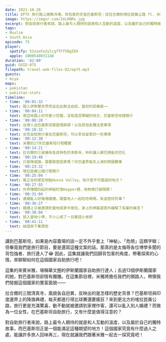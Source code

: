 ```yaml
---
date: 2021-10-28
title: EP75 旅行路上絕無冷場，背包客的天堂巴基斯坦：從拉合爾到喀拉崑崙公路 ft. 米雅愛旅行
image: https://imgur.com/2eLKNRv.jpg
excerpt: 對自助旅行者來說，路上最令人期待的就是和人互動的溫度，以及屬於自己的獨特故事，而巴基斯坦正是一個能滿足這種期望的地方！這個國家究竟有什麼過人之處，能讓許多旅人回味再三，現在就讓我們跟著米雅一起去一探究竟吧！
tags:
- Muslim
- South Asia
episode: 75
player:
  spotify: 52xaxFe2ylcgfTFf5BgIEH
  apple: 1000540031140
duration: '42:00'
guid: GUID-075
filepath: travel-wok-files-02/ep75.mp3
guests:
- miya
maps:
- pakistan
- pakistan-stats
timeline:
- time: '00:01:32 '
  text: 踏入伊斯蘭世界而且從此無法自拔，當初的契機是⋯⋯
- time: '00:04:11 '
  text: 南亞地圖上的可愛小恐龍，沒有語言障礙的地方，巴基斯坦地理簡介
- time: '00:08:28 '
  text: 台灣人去巴基斯坦簽證很麻煩！以及其他各種注意事項
- time: '00:10:32 '
  text: 女性自助旅行者在巴基斯坦，可以多加留意的一些事情
- time: '00:12:30 '
  text: 米雅的27天巴基斯坦行程概覽
- time: '00:14:21 '
  text: 拉合爾的三座擁有各自特色的清真寺，布料讓人眼花撩亂的巴扎
- time: '00:19:48 '
  text: 只是降個旗，需要那麼認真嗎？印巴邊界每天上演的跨國賽事
- time: '00:23:32 '
  text: 喀拉崑崙公路行程簡介
- time: '00:25:04 '
  text: 風之谷的原型地點Hunza Valley，有什麼不可錯過的地方？
- time: '00:27:55 '
  text: 外界傳聞四起的神秘村落Hopper裡，用熱情打破隔閡！
- time: '00:31:04 '
  text: 連續亂入好幾場婚禮，跟當地人一起吃吃喝喝，有這麼好的事？
- time: '00:36:27 '
  text: 婚禮上又被邀請到當地民家中居住，身上的神器還意外緩解了長輩的痛苦？
- time: '00:38:04 '
  text: 誤入當地小學，不小心成了一日華語小老師
- time: '00:41:11 '
  text: 結語與下集預告
---
```


講到巴基斯坦，如果是內容農場的話一定不外乎套上「神秘」、「危險」這類字眼；但畢竟我們是旅行節目，要是還寫這種文案的話，那真的是太侮辱各位博學多聞的背包強者、旅行達人了😂 因此，這集就讓我們回歸背包客的角度，帶著探索的心情，來聊聊如何在這個國家自助旅行吧！

這集的來賓米雅，堪稱華文圈的伊斯蘭國家自助旅行達人；去過13個伊斯蘭國家的她，對巴基斯坦卻情有獨鍾。在這集節目裡，米雅將擔任我們的領路人，帶領我們發掘這個國家的豐富面貌——

拉合爾的三間清真寺，風貌各自迥異，反映出的是怎樣的歷史背景？巴基斯坦與印度邊界上的降旗典禮，每天都進行得比球賽還要瘋狂？來到更北方的喀拉崑崙公路，旅行更是充滿驚喜，動不動就被邀請到家裡作客，還可以亂入別人婚禮？而做為一位女性，在巴基斯坦自助旅行，又有什麼是值得注意的？

對自助旅行者來說，路上最令人期待的就是和人互動的溫度，以及屬於自己的獨特故事，而巴基斯坦正是一個能滿足這種期望的地方！這個國家究竟有什麼過人之處，能讓許多旅人回味再三，現在就讓我們跟著米雅一起去一探究竟吧！

